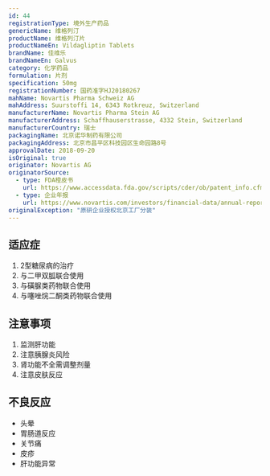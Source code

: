 ```yaml
---
id: 44
registrationType: 境外生产药品
genericName: 维格列汀
productName: 维格列汀片
productNameEn: Vildagliptin Tablets
brandName: 佳维乐
brandNameEn: Galvus
category: 化学药品
formulation: 片剂
specification: 50mg
registrationNumber: 国药准字HJ20180267
mahName: Novartis Pharma Schweiz AG
mahAddress: Suurstoffi 14, 6343 Rotkreuz, Switzerland
manufacturerName: Novartis Pharma Stein AG
manufacturerAddress: Schaffhauserstrasse, 4332 Stein, Switzerland
manufacturerCountry: 瑞士
packagingName: 北京诺华制药有限公司
packagingAddress: 北京市昌平区科技园区生命园路8号
approvalDate: 2018-09-20
isOriginal: true
originator: Novartis AG
originatorSource:
  - type: FDA橙皮书
    url: https://www.accessdata.fda.gov/scripts/cder/ob/patent_info.cfm?Product_No=001&Appl_No=022271
  - type: 企业年报
    url: https://www.novartis.com/investors/financial-data/annual-reports
originalException: "原研企业授权北京工厂分装"
---
```


## 适应症

1. 2型糖尿病的治疗
2. 与二甲双胍联合使用
3. 与磺脲类药物联合使用
4. 与噻唑烷二酮类药物联合使用

## 注意事项

1. 监测肝功能
2. 注意胰腺炎风险
3. 肾功能不全需调整剂量
4. 注意皮肤反应

## 不良反应

- 头晕
- 胃肠道反应
- 关节痛
- 皮疹
- 肝功能异常 